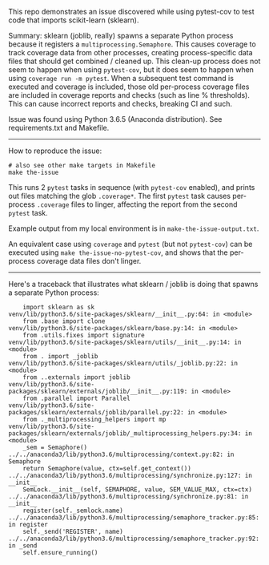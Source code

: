 This repo demonstrates an issue discovered while using pytest-cov to test
code that imports scikit-learn (sklearn).

Summary: sklearn (joblib, really) spawns a separate Python process because 
it registers a `multiprocessing.Semaphore`. This causes coverage to track 
coverage data from other processes, creating process-specific data files 
that should get combined / cleaned up. This clean-up process does not seem 
to happen when using `pytest-cov`, but it does seem to happen when using 
`coverage run -m pytest`. When a subsequent test command is executed and
coverage is included, those old per-process coverage files are included
in coverage reports and checks (such as line % thresholds). This can cause
incorrect reports and checks, breaking CI and such.

Issue was found using Python 3.6.5 (Anaconda distribution). See requirements.txt and Makefile.

---

How to reproduce the issue: 

```
# also see other make targets in Makefile
make the-issue
```

This runs 2 `pytest` tasks in sequence (with `pytest-cov` enabled), and
prints out files matching the glob `.coverage*`. The first `pytest` task
causes per-process `.coverage` files to linger, affecting the report from
the second `pytest` task.

Example output from my local environment is in `make-the-issue-output.txt`.

An equivalent case using `coverage` and `pytest` (but not `pytest-cov`) can
be executed using `make the-issue-no-pytest-cov`, and shows that the
per-process coverage data files don't linger.


---

Here's a traceback that illustrates what sklearn / joblib is doing that
spawns a separate Python process:

```
    import sklearn as sk
venv/lib/python3.6/site-packages/sklearn/__init__.py:64: in <module>
    from .base import clone
venv/lib/python3.6/site-packages/sklearn/base.py:14: in <module>
    from .utils.fixes import signature
venv/lib/python3.6/site-packages/sklearn/utils/__init__.py:14: in <module>
    from . import _joblib
venv/lib/python3.6/site-packages/sklearn/utils/_joblib.py:22: in <module>
    from ..externals import joblib
venv/lib/python3.6/site-packages/sklearn/externals/joblib/__init__.py:119: in <module>
    from .parallel import Parallel
venv/lib/python3.6/site-packages/sklearn/externals/joblib/parallel.py:22: in <module>
    from ._multiprocessing_helpers import mp
venv/lib/python3.6/site-packages/sklearn/externals/joblib/_multiprocessing_helpers.py:34: in <module>
    _sem = Semaphore()
../../anaconda3/lib/python3.6/multiprocessing/context.py:82: in Semaphore
    return Semaphore(value, ctx=self.get_context())
../../anaconda3/lib/python3.6/multiprocessing/synchronize.py:127: in __init__
    SemLock.__init__(self, SEMAPHORE, value, SEM_VALUE_MAX, ctx=ctx)
../../anaconda3/lib/python3.6/multiprocessing/synchronize.py:81: in __init__
    register(self._semlock.name)
../../anaconda3/lib/python3.6/multiprocessing/semaphore_tracker.py:85: in register
    self._send('REGISTER', name)
../../anaconda3/lib/python3.6/multiprocessing/semaphore_tracker.py:92: in _send
    self.ensure_running()
``` 
